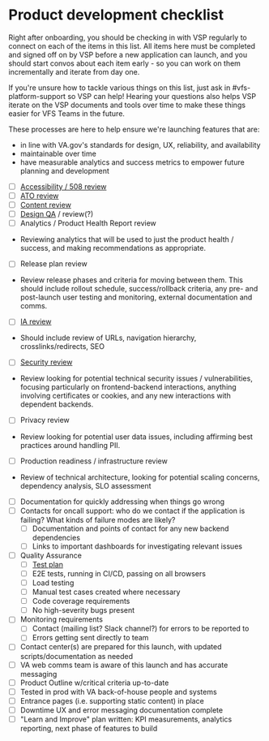 # Product development checklist

Right after onboarding, you should be checking in with VSP regularly to connect on each of the items in this list. All items here must be completed and signed off on by VSP before a new application can launch, and you should start convos about each item early - so you can work on them incrementally and iterate from day one.

If you're unsure how to tackle various things on this list, just ask in #vfs-platform-support so VSP can help! Hearing your questions also helps VSP iterate on the VSP documents and tools over time to make these things easier for VFS Teams in the future.

These processes are here to help ensure we're launching features that are:
* in line with VA.gov's standards for design, UX, reliability, and availability
* maintainable over time
* have measurable analytics and success metrics to empower future planning and development

- [ ] [Accessibility / 508 review](https://github.com/department-of-veterans-affairs/va.gov-team/blob/master/platform/accessibility/508-request-prelaunch-review.md)
- [ ] [ATO review](https://github.com/department-of-veterans-affairs/va.gov-vfs-teams/blob/master/Request-Reviews/request-ato-reviews.md)
- [ ] [Content review](https://github.com/department-of-veterans-affairs/va.gov-team/blob/master/platform/content/content-review-process.md#how-to-request-content-review)
- [ ] [Design QA](https://github.com/department-of-veterans-affairs/va.gov-vfs-teams/blob/master/Request-Reviews/request-design-qa.md) / review(?)
- [ ] Analytics / Product Health Report review
*   Reviewing analytics that will be used to just the product health / success, and making recommendations as appropriate.
- [ ] Release plan review
*   Review release phases and criteria for moving between them. This should include rollout schedule, success/rollback criteria, any pre- and post-launch user testing and monitoring, external documentation and comms.
- [ ] [IA review](https://github.com/department-of-veterans-affairs/va.gov-team/blob/master/platform/information-architecture/working-with-ia.md)
*   Should include review of URLs, navigation hierarchy, crosslinks/redirects, SEO
- [ ] [Security review](https://github.com/department-of-veterans-affairs/va.gov-team/blob/master/platform/security/security-review-process.md)
*   Review looking for potential technical security issues / vulnerabilities, focusing particularly on frontend-backend interactions, anything involving certificates or cookies, and any new interactions with dependent backends.
- [ ] Privacy review
*   Review looking for potential user data issues, including affirming best practices around handling PII.
- [ ] Production readiness / infrastructure review
*   Review of technical architecture, looking for potential scaling concerns, dependency analysis, SLO assessment
- [ ] Documentation for quickly addressing when things go wrong
- [ ]   Contacts for oncall support: who do we contact if the application is failing? What kinds of failure modes are likely?
    - [ ]   Documentation and points of contact for any new backend dependencies
    - [ ]   Links to important dashboards for investigating relevant issues
- [ ] Quality Assurance
    - [ ]   [Test plan](../../quality-assurance/test-plan.md)
    - [ ]   E2E tests, running in CI/CD, passing on all browsers
    - [ ]   Load testing
    - [ ]   Manual test cases created where necessary
    - [ ]   Code coverage requirements
    - [ ]   No high-severity bugs present
- [ ] Monitoring requirements
    - [ ]   Contact (mailing list? Slack channel?) for errors to be reported to
    - [ ]   Errors getting sent directly to team
- [ ] Contact center(s) are prepared for this launch, with updated scripts/documentation as needed
- [ ] VA web comms team is aware of this launch and has accurate messaging
- [ ] Product Outline w/critical criteria up-to-date
- [ ] Tested in prod with VA back-of-house people and systems
- [ ] Entrance pages (i.e. supporting static content) in place
- [ ] Downtime UX and error messaging documentation complete
- [ ] "Learn and Improve" plan written: KPI measurements, analytics reporting, next phase of features to build
